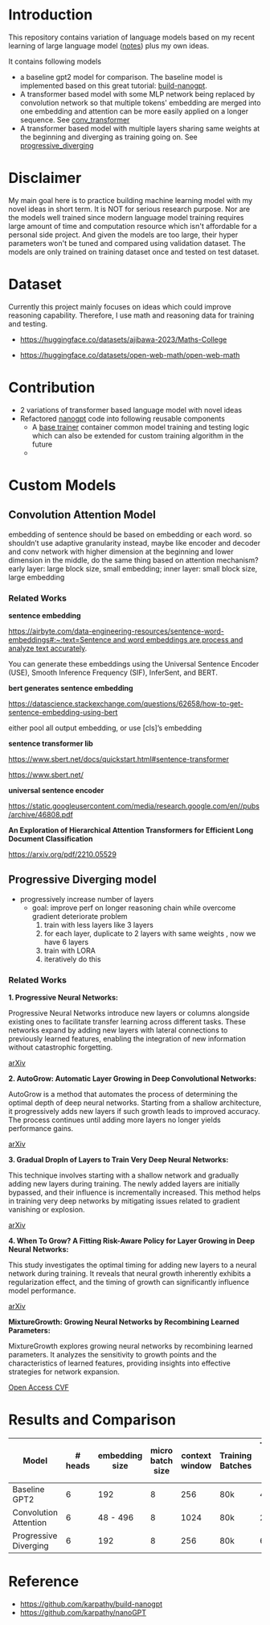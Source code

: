 # Introduction
This repository contains variation of language models based on my recent learning of large language model ([notes](https://swortal.blogspot.com/2024/07/ai-reading-notes-deep-learning-and.html)) plus my own ideas. 



It contains following models
-  a baseline gpt2 model for comparison. The baseline model is implemented based on this great tutorial: [build-nanogpt](https://github.com/karpathy/build-nanogpt).  
- A transformer based model with some MLP network being replaced by convolution network so that multiple tokens' embedding are merged into one embedding and attention can be more easily applied on a longer sequence. See [conv_transformer](#convolution-attention-model)
- A transformer based model with multiple layers sharing same weights at the beginning and diverging as training going on. See [progressive_diverging](#progressive-diverging-model)

# Disclaimer
My main goal here is to practice building machine learning model with my novel ideas in short term. It is NOT for serious research purpose. Nor are the models well trained since modern language model training requires large amount of time and computation resource which isn't affordable for a personal side project.  And given the models are too large, their hyper parameters won't be tuned and compared using validation dataset. The models are only trained on training dataset once and tested on test dataset.  

# Dataset 
Currently this project mainly focuses on ideas which could improve reasoning capability. Therefore, I use math and reasoning data for training and testing.
- https://huggingface.co/datasets/ajibawa-2023/Maths-College  

- https://huggingface.co/datasets/open-web-math/open-web-math


# Contribution
- 2 variations of transformer based language model with novel ideas
- Refactored [nanogpt](https://github.com/karpathy/build-nanogpt) code into following reusable components  
    - A [base trainer](base_trainer.py) container common model training and testing logic which can also be extended for custom training algorithm in the future
    -  
# Custom Models
## Convolution Attention Model
embedding of sentence should be based on embedding or each word.
so shouldn’t use adaptive granularity
instead, maybe like encoder and decoder and conv network with higher dimension at the beginning and lower dimension in the middle, do the same thing based on attention mechanism?
early layer: large block size, small embedding; inner layer: small block size, large embedding


### Related Works

**sentence embedding** 

[https://airbyte.com/data-engineering-resources/sentence-word-embeddings#:~:text=Sentence and word embeddings are,process and analyze text accurately](https://airbyte.com/data-engineering-resources/sentence-word-embeddings#:~:text=Sentence%20and%20word%20embeddings%20are,process%20and%20analyze%20text%20accurately). 

You can generate these embeddings using the Universal Sentence Encoder (USE), Smooth Inference Frequency (SIF), InferSent, and BERT.

**bert generates sentence embedding** 

https://datascience.stackexchange.com/questions/62658/how-to-get-sentence-embedding-using-bert

either pool all output embedding, or use [cls]’s embedding

**sentence transformer lib** 

https://www.sbert.net/docs/quickstart.html#sentence-transformer 

https://www.sbert.net/ 

**universal sentence encoder**

https://static.googleusercontent.com/media/research.google.com/en//pubs/archive/46808.pdf 

**An Exploration of Hierarchical Attention Transformers
for Efficient Long Document Classification**

https://arxiv.org/pdf/2210.05529

## Progressive Diverging model
- progressively increase number of layers
    - goal: improve perf on longer reasoning chain while overcome gradient deteriorate problem
        1.  train with less layers like 3 layers
        2. for each layer, duplicate to 2 layers with same weights , now we have 6 layers
        3. train with LORA
        4. iteratively do this

### Related Works
**1. Progressive Neural Networks:**

Progressive Neural Networks introduce new layers or columns alongside existing ones to facilitate transfer learning across different tasks. These networks expand by adding new layers with lateral connections to previously learned features, enabling the integration of new information without catastrophic forgetting.

[arXiv](https://arxiv.org/abs/1606.04671?utm_source=chatgpt.com)

**2. AutoGrow: Automatic Layer Growing in Deep Convolutional Networks:**

AutoGrow is a method that automates the process of determining the optimal depth of deep neural networks. Starting from a shallow architecture, it progressively adds new layers if such growth leads to improved accuracy. The process continues until adding more layers no longer yields performance gains.

[arXiv](https://arxiv.org/abs/1906.02909?utm_source=chatgpt.com)


**3. Gradual DropIn of Layers to Train Very Deep Neural Networks:**

This technique involves starting with a shallow network and gradually adding new layers during training. The newly added layers are initially bypassed, and their influence is incrementally increased. This method helps in training very deep networks by mitigating issues related to gradient vanishing or explosion.

[arXiv](https://arxiv.org/abs/1511.06951?utm_source=chatgpt.com)


**4. When To Grow? A Fitting Risk-Aware Policy for Layer Growing in Deep Neural Networks:**

This study investigates the optimal timing for adding new layers to a neural network during training. It reveals that neural growth inherently exhibits a regularization effect, and the timing of growth can significantly influence model performance.

[arXiv](https://arxiv.org/abs/2401.03104?utm_source=chatgpt.com)


**MixtureGrowth: Growing Neural Networks by Recombining Learned Parameters:**

MixtureGrowth explores growing neural networks by recombining learned parameters. It analyzes the sensitivity to growth points and the characteristics of learned features, providing insights into effective strategies for network expansion.

[Open Access CVF](https://openaccess.thecvf.com/content/WACV2024/papers/Pham_MixtureGrowth_Growing_Neural_Networks_by_Recombining_Learned_Parameters_WACV_2024_paper.pdf?utm_source=chatgpt.com)


# Results and Comparison
| Model | # heads | embedding size | micro batch size | context window | Training Batches | Training Time per batch | Final Training Loss | Testing Batches | Inference time | Average test loss |
| --- | --- | --- | --- | --- | --- | --- | --- | --- | --- | --- |  
| Baseline GPT2 | 6 | 192 | 8 | 256 | 80k | 487ms | 3.54 | 25k | 5.2ms | 3.5 |
| Convolution Attention | 6 | 48 - 496 | 8 | 1024 | 80k | 250ms | 1.42 | 25k | 12.23ms | 1.3 |
| Progressive Diverging | 6 | 192 | 8 | 256 | 80k | 655ms | 4.65 | 25k | 5ms | 4.7 | 

# Reference
- https://github.com/karpathy/build-nanogpt 
- https://github.com/karpathy/nanoGPT 
